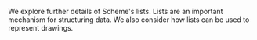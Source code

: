 We explore further details of Scheme's lists.  Lists are an important
mechanism for structuring data.  We also consider how lists can be used
to represent drawings.
